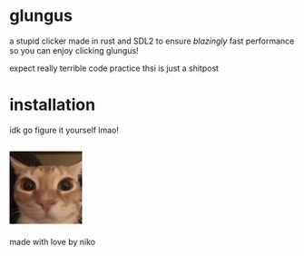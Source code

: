 # glungus
a stupid clicker made in rust and SDL2 to ensure *blazingly* fast performance so you can enjoy clicking glungus!

expect really terrible code practice thsi is just a shitpost

# installation

idk go figure it yourself lmao!

![glungus](/assets/glungus.png)
---
made with love by niko